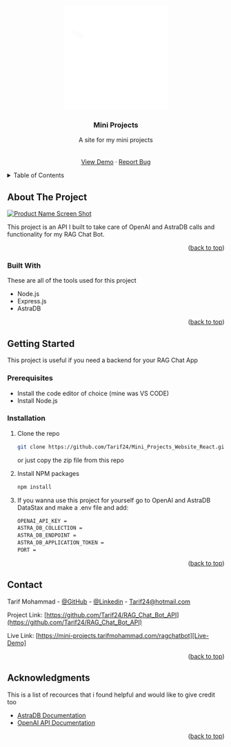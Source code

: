 <a id="readme-top"></a>

<!-- PROJECT LOGO -->
<br />
<div align="center">
  <a href="https://github.com/Tarif24/RAG_Chat_Bot_API">
    <img src="assets/logo.svg" alt="Logo" width="240" height="240">
  </a>

  <h3 align="center">Mini Projects</h3>

  <p align="center">
    A site for my mini projects
    <br />
    <br />
    <br />
    <a href="https://mini-projects.tarifmohammad.com/ragchatbot">View Demo</a>
    &middot;
    <a href="https://github.com/Tarif24/RAG_Chat_Bot_API/issues/new">Report Bug</a>
  </p>
</div>

<!-- TABLE OF CONTENTS -->
<details>
  <summary>Table of Contents</summary>
  <ol>
    <li>
      <a href="#about-the-project">About The Project</a>
      <ul>
        <li><a href="#built-with">Built With</a></li>
      </ul>
    </li>
    <li>
      <a href="#getting-started">Getting Started</a>
      <ul>
        <li><a href="#prerequisites">Prerequisites</a></li>
        <li><a href="#installation">Installation</a></li>
      </ul>
    </li>
    <li><a href="#contact">Contact</a></li>
    <li><a href="#acknowledgments">Acknowledgments</a></li>
  </ol>
</details>

<!-- ABOUT THE PROJECT -->

## About The Project

[![Product Name Screen Shot][product-screenshot]][Live-Demo]

This project is an API I built to take care of OpenAI and AstraDB calls and functionality for my RAG Chat Bot.

<p align="right">(<a href="#readme-top">back to top</a>)</p>

### Built With

These are all of the tools used for this project

-   Node.js
-   Express.js
-   AstraDB

<p align="right">(<a href="#readme-top">back to top</a>)</p>

<!-- GETTING STARTED -->

## Getting Started

This project is useful if you need a backend for your RAG Chat App

### Prerequisites

-   Install the code editor of choice (mine was VS CODE)
-   Install Node.js

### Installation

1.  Clone the repo
    ```sh
    git clone https://github.com/Tarif24/Mini_Projects_Website_React.git
    ```
    or just copy the zip file from this repo
2.  Install NPM packages
    ```sh
    npm install
    ```
3.  If you wanna use this project for yourself go to OpenAI and AstraDB DataStax and make a .env file and add:

    ```sh
    OPENAI_API_KEY =
    ASTRA_DB_COLLECTION =
    ASTRA_DB_ENDPOINT =
    ASTRA_DB_APPLICATION_TOKEN =
    PORT =

    ```

<p align="right">(<a href="#readme-top">back to top</a>)</p>

<!-- CONTACT -->

## Contact

Tarif Mohammad - [@GitHub](https://github.com/Tarif24) - [@Linkedin](https://www.linkedin.com/in/tarif-mohammad/) - Tarif24@hotmail.com

Project Link: [https://github.com/Tarif24/RAG_Chat_Bot_API](https://github.com/Tarif24/RAG_Chat_Bot_API)

Live Link: [https://mini-projects.tarifmohammad.com/ragchatbot][Live-Demo]

<p align="right">(<a href="#readme-top">back to top</a>)</p>

<!-- ACKNOWLEDGMENTS -->

## Acknowledgments

This is a list of recources that i found helpful and would like to give credit too

-   [AstraDB Documentation](https://docs.datastax.com/en/astra-db-serverless/index.html)
-   [OpenAI API Documentation](https://platform.openai.com/docs/overview)

<p align="right">(<a href="#readme-top">back to top</a>)</p>

<!-- MARKDOWN LINKS & IMAGES -->
<!-- https://www.markdownguide.org/basic-syntax/#reference-style-links -->

[product-screenshot]: src/assets/readme-image.png
[Live-Demo]: https://mini-projects.tarifmohammad.com/ragchatbot
